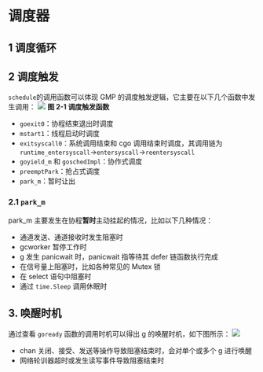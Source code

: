 # 调度器
## 1 调度循环
## 2 调度触发
`schedule`的调用函数可以体现 GMP 的调度触发逻辑，它主要在以下几个函数中发生调用：
![](Pasted%20image%2020230805165948.png)
**图 2-1 调度触发函数**
- `goexit0`：协程结束退出时调度
- `mstart1`：线程启动时调度
- `exitsyscall0`：系统调用结束和 cgo 调用结束时调度，其调用链为`runtime_entersyscall`->`entersyscall`->`reentersyscall`
- `goyield_m` 和 `goschedImpl`：协作式调度
- `preemptPark`：抢占式调度
- `park_m`：暂时让出
### 2.1 `park_m` 
park_m 主要发生在协程**暂时**主动挂起的情况，比如以下几种情况：
- 通道发送、通道接收时发生阻塞时
- gcworker 暂停工作时
- g 发生 panicwait 时，panicwait 指等待其 defer 链函数执行完成
- 在信号量上阻塞时，比如各种常见的 Mutex 锁
- 在 select 语句中阻塞时
- 通过 `time.Sleep` 调用休眠时
## 3. 唤醒时机
通过查看 `goready` 函数的调用时机可以得出 g 的唤醒时机，如下图所示：
![](Pasted%20image%2020230805171553.png)
- chan 关闭、接受、发送等操作导致阻塞结束时，会对单个或多个 g 进行唤醒
- 网络轮训器超时或发生读写事件导致阻塞结束时